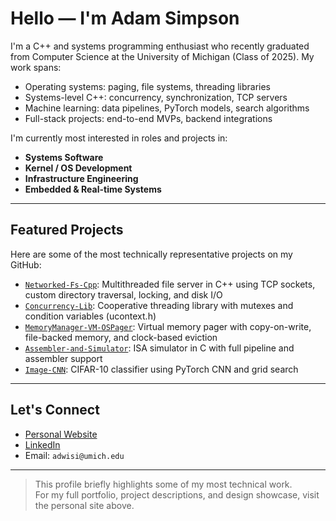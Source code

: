 # Hello — I'm Adam Simpson

I'm a C++ and systems programming enthusiast who recently graduated from Computer Science at the University of Michigan (Class of 2025). My work spans:

- Operating systems: paging, file systems, threading libraries
- Systems-level C++: concurrency, synchronization, TCP servers
- Machine learning: data pipelines, PyTorch models, search algorithms
- Full-stack projects: end-to-end MVPs, backend integrations

I'm currently most interested in roles and projects in:
- **Systems Software**
- **Kernel / OS Development**
- **Infrastructure Engineering**
- **Embedded & Real-time Systems**

---

## Featured Projects

Here are some of the most technically representative projects on my GitHub:

- [`Networked-Fs-Cpp`](https://github.com/will51mps0n/Networked-Fs-Cpp): Multithreaded file server in C++ using TCP sockets, custom directory traversal, locking, and disk I/O
- [`Concurrency-Lib`](https://github.com/will51mps0n/Concurrency-Lib): Cooperative threading library with mutexes and condition variables (ucontext.h)
- [`MemoryManager-VM-OSPager`](https://github.com/will51mps0n/MemoryManager-VM-OSPager): Virtual memory pager with copy-on-write, file-backed memory, and clock-based eviction
- [`Assembler-and-Simulator`](https://github.com/will51mps0n/Assembler-and-Simulator): ISA simulator in C with full pipeline and assembler support
- [`Image-CNN`](https://github.com/will51mps0n/Image-CNN): CIFAR-10 classifier using PyTorch CNN and grid search

---

## Let's Connect

- [Personal Website](https://will51mps0n.github.io/Adam-Simpson-Portfolio/)  
- [LinkedIn](https://linkedin.com/in/adam-simpson)
- Email: `adwisi@umich.edu`  

---

> This profile briefly highlights some of my most technical work.  
> For my full portfolio, project descriptions, and design showcase, visit the personal site above.
